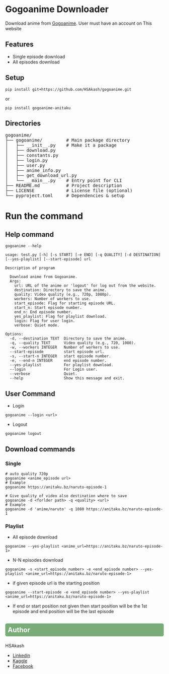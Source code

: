 # Gogoanime Downloader
Download anime from [Gogoanime](https://anitaku.bz/). User must have an account on This website 

## Features
* Single episode download
* All episodes download

## Setup
```
pip install git+https://github.com/HSAkash/gogoanime.git
```
or 
```
pip install gogoanime-anitaku
```

## Directories
<pre>
gogoanime/
├── gogoanime/         # Main package directory
│   ├── __init__.py    # Make it a package
│   ├── download.py 
│   ├── constants.py
│   ├── login.py
│   ├── user.py
│   ├── anime_info.py
│   ├── get_download_url.py
│   └── __main__.py    # Entry point for CLI
├── README.md          # Project description
├── LICENSE            # License file (optional)
└── pyproject.toml     # Dependencies & setup
</pre>


# Run the command
## Help command
```
gogoanime --help
```
```
usage: test.py [-h] [-s START] [-e END] [-q QUALITY] [-d DESTINATION] [--yes-playlist] [--start-episode] url

Description of program

  Download anime from Gogoanime.
  Args:
    url: URL of the anime or 'logout' for log out from the website.
    destination: Directory to save the anime.
    quality: Video quality (e.g., 720p, 1080p).
    workers: Number of workers to use.
    start_episode: Flag for starting episode URL.
    start_n: Start episode number.
    end_n: End episode number.
    yes_playlist: Flag for playlist download.
    login: Flag for user login.
    verbose: Quiet mode.

Options:
  -d, --destination TEXT  Directory to save the anime.
  -q, --quality TEXT      Video quality (e.g., 720, 1080).
  -w, --workers INTEGER   Number of workers to use.
  --start-episode         start episode url.
  -s, --start-n INTEGER   start episode number.
  -e, --end-n INTEGER     end episode number.
  --yes-playlist          For playlist download.
  --login                 For Login user.
  --verbose               Quiet.
  --help                  Show this message and exit.
```

## User Command
* Login
```
gogoanime --login <url>
```
* Logout
```
gogoanime logout
```

## Download commands
### Single
```
# auto quality 720p
gogoanime <anime_episode url>
# Example
gogoanime https://anitaku.bz/naruto-episode-1
```
```
# Give quality of video also destination where to save
gogoanime -d <forlder path> -q <quality> <url>
# Example
gogoanime -d 'anime/naruto' -q 1080 https://anitaku.bz/naruto-episode-1
```
### Playlist
* All episode download
```
gogoanime --yes-playlist <anime_url=https://anitaku.bz/naruto-episode-1>
```
* N-N episodes download
```
gogoanime -s <start_episode_number> -e <end_episode number> --yes-playlist <anime_url=https://anitaku.bz/naruto-episode-1>
```
* if given episode url is the starting position
```
gogoanime --start-episode -e <end_episode number> --yes-playlist <anime_url=https://anitaku.bz/naruto-episode-1>
```
* If end or start position not given then start position will be the 1st episode and end position will be the last episode

## <p style="padding: 8px;color:white; display:fill;background-color:#79AC78; border-radius:5px; font-size:100%"> <b>Author</b>
HSAkash
* [Linkedin](https://www.linkedin.com/in/hemel-akash/)
* [Kaggle](https://www.kaggle.com/hsakash)
* [Facebook](https://www.facebook.com/hemel.akash.7/)
